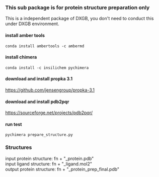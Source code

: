### This sub package is for protein structure preparation only 
This is a independent package of DXGB, you don't need to conduct this under DXGB environment. 
#### install amber tools 
```
conda install ambertools -c ambermd
```
#### install chimera
```
conda install -c insilichem pychimera
```
#### download and install propka 3.1
https://github.com/jensengroup/propka-3.1

#### download and install pdb2pqr
https://sourceforge.net/projects/pdb2pqr/

#### run test
```
pychimera prepare_structure.py
```
### Structures
input protein structure: fn + "_protein.pdb"<br>
input ligand structure: fn + "_ligand.mol2"<br>
output protein structure: fn + "_protein_prep_final.pdb"<br>
